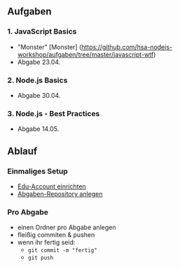 ## Aufgaben

### 1. JavaScript Basics

- "Monster" [Monster] (https://github.com/hsa-nodejs-workshop/aufgaben/tree/master/javascript-wtf)
- Abgabe 23.04.

### 2. Node.js Basics

- Abgabe 30.04.

### 3. Node.js - Best Practices

- Abgabe 14.05.

## Ablauf 

### Einmaliges Setup

- [Edu-Account einrichten](https://github.com/hsa-nodejs-workshop/aufgaben/issues/1) 
- [Abgaben-Repository anlegen](https://github.com/hsa-nodejs-workshop/aufgaben/issues/2)

### Pro Abgabe 

- einen Ordner pro Abgabe anlegen
- fleißig commiten & pushen
- wenn ihr fertig seid: 
  - `git commit -m "fertig"` 
  - `git push`



